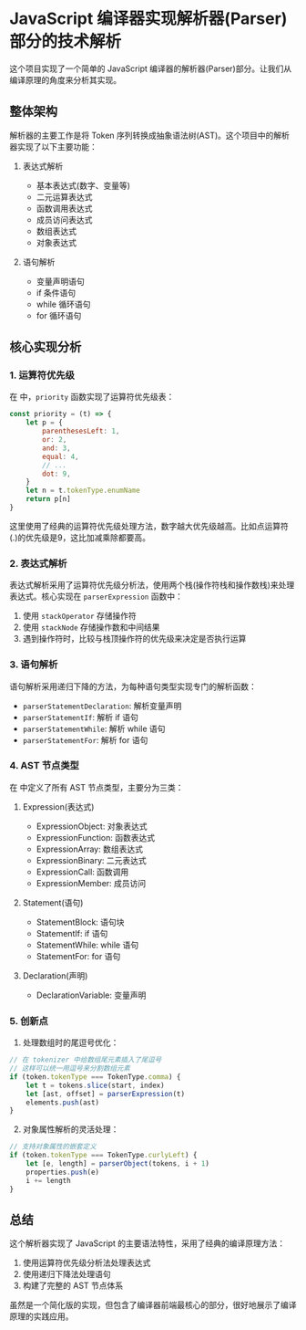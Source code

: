 


          
# JavaScript 编译器实现解析器(Parser)部分的技术解析

这个项目实现了一个简单的 JavaScript 编译器的解析器(Parser)部分。让我们从编译原理的角度来分析其实现。

## 整体架构

解析器的主要工作是将 Token 序列转换成抽象语法树(AST)。这个项目中的解析器实现了以下主要功能：

1. 表达式解析
   - 基本表达式(数字、变量等)
   - 二元运算表达式
   - 函数调用表达式
   - 成员访问表达式
   - 数组表达式
   - 对象表达式

2. 语句解析
   - 变量声明语句
   - if 条件语句
   - while 循环语句
   - for 循环语句

## 核心实现分析

### 1. 运算符优先级

在 <mcfile name="parser.js" path="/Users/lichao/Desktop/coding/study/parser/parser.js"></mcfile> 中，`priority` 函数实现了运算符优先级表：

```javascript
const priority = (t) => {
    let p = {
        parenthesesLeft: 1,
        or: 2,
        and: 3,
        equal: 4,
        // ...
        dot: 9,
    }
    let n = t.tokenType.enumName
    return p[n]
}
```

这里使用了经典的运算符优先级处理方法，数字越大优先级越高。比如点运算符(.)的优先级是9，这比加减乘除都要高。

### 2. 表达式解析

表达式解析采用了运算符优先级分析法，使用两个栈(操作符栈和操作数栈)来处理表达式。核心实现在 `parserExpression` 函数中：

1. 使用 `stackOperator` 存储操作符
2. 使用 `stackNode` 存储操作数和中间结果
3. 遇到操作符时，比较与栈顶操作符的优先级来决定是否执行运算

### 3. 语句解析

语句解析采用递归下降的方法，为每种语句类型实现专门的解析函数：

- `parserStatementDeclaration`: 解析变量声明
- `parserStatementIf`: 解析 if 语句
- `parserStatementWhile`: 解析 while 语句
- `parserStatementFor`: 解析 for 语句

### 4. AST 节点类型

在 <mcfile name="ast-type.js" path="/Users/lichao/Desktop/coding/study/parser/ast-type.js"></mcfile> 中定义了所有 AST 节点类型，主要分为三类：

1. Expression(表达式)
   - ExpressionObject: 对象表达式
   - ExpressionFunction: 函数表达式
   - ExpressionArray: 数组表达式
   - ExpressionBinary: 二元表达式
   - ExpressionCall: 函数调用
   - ExpressionMember: 成员访问

2. Statement(语句)
   - StatementBlock: 语句块
   - StatementIf: if 语句
   - StatementWhile: while 语句
   - StatementFor: for 语句

3. Declaration(声明)
   - DeclarationVariable: 变量声明

### 5. 创新点

1. 处理数组时的尾逗号优化：
```javascript
// 在 tokenizer 中给数组尾元素插入了尾逗号
// 这样可以统一用逗号来分割数组元素
if (token.tokenType === TokenType.comma) {
    let t = tokens.slice(start, index)
    let [ast, offset] = parserExpression(t)
    elements.push(ast)
}
```

2. 对象属性解析的灵活处理：
```javascript
// 支持对象属性的嵌套定义
if (token.tokenType === TokenType.curlyLeft) {
    let [e, length] = parserObject(tokens, i + 1)
    properties.push(e)
    i += length
}
```

## 总结

这个解析器实现了 JavaScript 的主要语法特性，采用了经典的编译原理方法：

1. 使用运算符优先级分析法处理表达式
2. 使用递归下降法处理语句
3. 构建了完整的 AST 节点体系

虽然是一个简化版的实现，但包含了编译器前端最核心的部分，很好地展示了编译原理的实践应用。
        